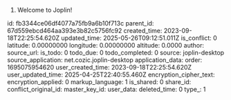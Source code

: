 1. Welcome to Joplin!

id: fb3344ce06df4077a75fb9a6b10f713c
parent_id: 67d559ebcd464aa393e3b82c5756fc92
created_time: 2023-09-18T22:25:54.620Z
updated_time: 2025-05-26T09:12:51.011Z
is_conflict: 0
latitude: 0.00000000
longitude: 0.00000000
altitude: 0.0000
author: 
source_url: 
is_todo: 0
todo_due: 0
todo_completed: 0
source: joplin-desktop
source_application: net.cozic.joplin-desktop
application_data: 
order: 1695075954620
user_created_time: 2023-09-18T22:25:54.620Z
user_updated_time: 2025-04-25T22:40:55.460Z
encryption_cipher_text: 
encryption_applied: 0
markup_language: 1
is_shared: 0
share_id: 
conflict_original_id: 
master_key_id: 
user_data: 
deleted_time: 0
type_: 1